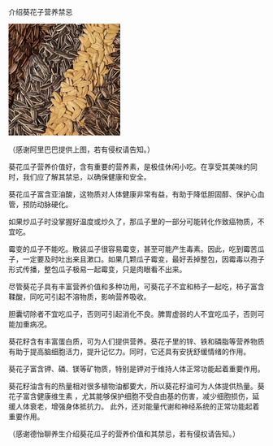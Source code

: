 介绍葵花子营养禁忌


![介绍葵花子营养禁忌](https://github.com/ywangnccu/ywang/blob/main/images/Sunflower_Seeds.jpg)

（感谢阿里巴巴提供上图，若有侵权请告知。）

葵花瓜子营养价值好，含有重要的营养素，是极佳休闲小吃。在享受其美味的同时，我们应了解其禁忌，以确保健康和安全。

葵花瓜子富含亚油酸，这物质对人体健康非常有益，有助于降低胆固醇、保护心血管，预防动脉硬化。

如果炒瓜子时没掌握好温度或炒久了，那瓜子里的一部分可能转化作致癌物质，不宜吃。

霉变的瓜子不能吃。散装瓜子很容易霉变，甚至可能产生毒素。因此，吃到霉苦瓜子，一定要及时吐出来且漱口。如果几颗瓜子霉变，最好丢掉整包，因霉毒以孢子形式传播，整包瓜子极易一起霉变，只是肉眼看不出来。

尽管葵花子具有丰富营养价值和多种功用，可葵花子不宜和柿子一起吃，柿子富含鞣酸，同吃可引起不溶物质，影响营养吸收。

胆囊切除者不宜吃瓜子，否则可引起消化不良。脾胃虚弱的人不宜吃瓜子，否则可能加重病况。

葵花籽含有丰富蛋白质，可为人们提供营养。葵花子里的锌、铁和磷脂等营养物质有助于提高脑细胞活力，提升记忆力。同时，它还具有安抚舒缓情绪的作用。

葵花子富含钾、磷、镁等矿物质，特别是钾对于维持人体正常功能起着重要作用。

葵花籽油含有的热量相对很多植物油都要大，所以葵花籽油可为人体提供热量。葵花子富含健康维生素 ，尤其能够保护细胞不受自由基的伤害，减少细胞损伤，延缓人体衰老，增强身体抵抗力。
此外，还对能量代谢和神经系统的正常功能起着重要作用。


（感谢德怡聊养生介绍葵花瓜子的营养价值和其禁忌，若有侵权请告知。）
